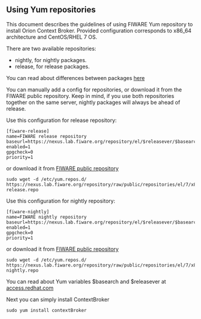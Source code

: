 ## Using Yum repositories

This document describes the guidelines of using FIWARE Yum repository to install Orion Context Broker. Provided configuration corresponds to x86_64 architecture and CentOS/RHEL 7 OS.

There are two available repositories:
- nightly, for nightly packages.
- release, for release packages.

You can read about differences between packages [here](install.md##installation) 

You can manually add a config for repositories, or download it from the FIWARE public repository.
Keep in mind, if you use both repositories together on the same server, nightly packages will always be ahead of release.
  
Use this configuration for release repository:
```
[fiware-release]
name=FIWARE release repository
baseurl=https://nexus.lab.fiware.org/repository/el/$releasever/$basearch/release
enabled=1
gpgcheck=0
priority=1

```
or download it from [FIWARE public repository](https://nexus.lab.fiware.org/repository/raw/public/repositories/el/7/x86_64/fiware-release.repo)
```
sudo wget -d /etc/yum.repos.d/ https://nexus.lab.fiware.org/repository/raw/public/repositories/el/7/x86_64/fiware-release.repo
```
Use this configuration for nightly repository:
```
[fiware-nightly]
name=FIWARE nightly repository
baseurl=https://nexus.lab.fiware.org/repository/el/$releasever/$basearch/nightly
enabled=1
gpgcheck=0
priority=1

```
or download it from [FIWARE public repository](https://nexus.lab.fiware.org/repository/raw/public/repositories/el/7/x86_64/fiware-nightly.repo)
```
sudo wget -d /etc/yum.repos.d/ https://nexus.lab.fiware.org/repository/raw/public/repositories/el/7/x86_64/fiware-nightly.repo

```
You can read about Yum variables $basearch and $releasever at [access.redhat.com](https://access.redhat.com/documentation/en-us/red_hat_enterprise_linux/6/html/deployment_guide/sec-using_yum_variables
)

Next you can simply install ContextBroker
```
sudo yum install contextBroker 
```
